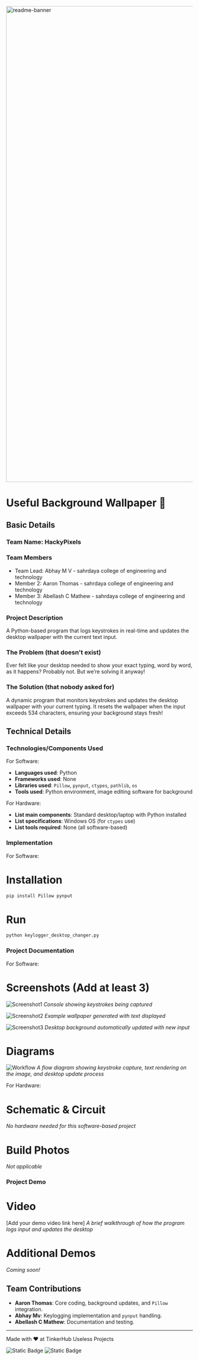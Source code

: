 
<img width="1280" alt="readme-banner" src="https://github.com/user-attachments/assets/35332e92-44cb-425b-9dff-27bcf1023c6c">

# Useful Background Wallpaper 🎯


## Basic Details
### Team Name: HackyPixels


### Team Members
- Team Lead: Abhay M V - sahrdaya college of engineering and technology
- Member 2: Aaron Thomas - sahrdaya college of engineering and technology
- Member 3: Abellash C Mathew - sahrdaya college of engineering and technology

### Project Description
A Python-based program that logs keystrokes in real-time and updates the desktop wallpaper with the current text input.

### The Problem (that doesn't exist)
Ever felt like your desktop needed to show your exact typing, word by word, as it happens? Probably not. But we’re solving it anyway!

### The Solution (that nobody asked for)
A dynamic program that monitors keystrokes and updates the desktop wallpaper with your current typing. It resets the wallpaper when the input exceeds 534 characters, ensuring your background stays fresh!

## Technical Details
### Technologies/Components Used
For Software:
- **Languages used**: Python
- **Frameworks used**: None
- **Libraries used**: `Pillow`, `pynput`, `ctypes`, `pathlib`, `os`
- **Tools used**: Python environment, image editing software for background

For Hardware:
- **List main components**: Standard desktop/laptop with Python installed
- **List specifications**: Windows OS (for `ctypes` use)
- **List tools required**: None (all software-based)

### Implementation
For Software:
# Installation
```bash
pip install Pillow pynput
```

# Run
```bash
python keylogger_desktop_changer.py
```

### Project Documentation
For Software:

# Screenshots (Add at least 3)
![Screenshot1](screenshot1.png)
*Console showing keystrokes being captured*

![Screenshot2](screenshot2.png)
*Example wallpaper generated with text displayed*

![Screenshot3](screenshot3.png)
*Desktop background automatically updated with new input*

# Diagrams
![Workflow](workflow_diagram.png)
*A flow diagram showing keystroke capture, text rendering on the image, and desktop update process*

For Hardware:

# Schematic & Circuit
*No hardware needed for this software-based project*

# Build Photos
*Not applicable*

### Project Demo
# Video
[Add your demo video link here]
*A brief walkthrough of how the program logs input and updates the desktop*

# Additional Demos
*Coming soon!*

## Team Contributions
- **Aaron Thomas**: Core coding, background updates, and `Pillow` integration.
- **Abhay Mv**: Keylogging implementation and `pynput` handling.
- **Abellash C Mathew**: Documentation and testing.

---
Made with ❤️ at TinkerHub Useless Projects 

![Static Badge](https://img.shields.io/badge/TinkerHub-24?color=%23000000&link=https%3A%2F%2Fwww.tinkerhub.org%2F)
![Static Badge](https://img.shields.io/badge/UselessProject--24-24?link=https%3A%2F%2Fwww.tinkerhub.org%2Fevents%2FQ2Q1TQKX6Q%2FUseless%2520Projects)
